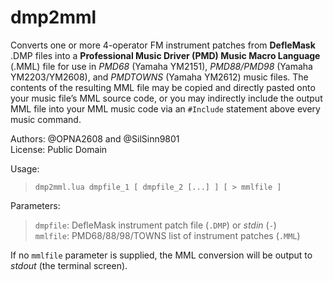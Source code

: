# dmp2mml
Converts one or more 4-operator FM instrument patches from **DefleMask** .DMP files into a **Professional Music Driver (PMD) Music Macro Language** (.MML) file for use in *PMD68* (Yamaha YM2151), *PMD88/PMD98* (Yamaha YM2203/YM2608), and *PMDTOWNS* (Yamaha YM2612) music files. The contents of the resulting MML file may be copied and directly pasted onto your music file’s MML source code, or you may indirectly include the output MML file into your MML music code via an `#Include` statement above every music command.

Authors: @OPNA2608 and @SilSinn9801<br>
License: Public Domain

Usage:
> ```dmp2mml.lua dmpfile_1 [ dmpfile_2 [...] ] [ > mmlfile ]```

Parameters:
> `dmpfile`: DefleMask instrument patch file (`.DMP`) or *stdin* (`-`)<br>
> `mmlfile`: PMD68/88/98/TOWNS list of instrument patches (`.MML`)

If no `mmlfile` parameter is supplied, the MML conversion will be output to *stdout* (the terminal screen).
